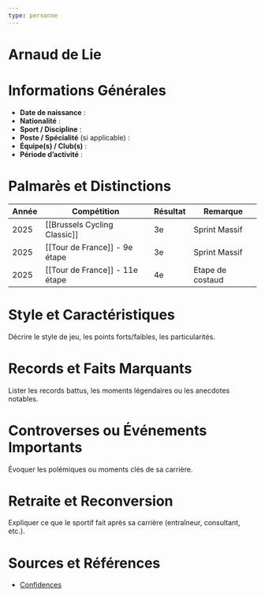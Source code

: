 ```yaml
---
type: personne
---
```


# Arnaud de Lie

# Informations Générales
- **Date de naissance** :  
- **Nationalité** :  
- **Sport / Discipline** :  
- **Poste / Spécialité** (si applicable) :  
- **Équipe(s) / Club(s)** :  
- **Période d’activité** :  

# Palmarès et Distinctions
| Année | Compétition                    | Résultat | Remarque         |
| ----- | ------------------------------ | -------- | ---------------- |
| 2025  | [[Brussels Cycling Classic]]   | 3e       | Sprint Massif    |
| 2025  | [[Tour de France]] - 9e étape  | 3e       | Sprint Massif    |
| 2025  | [[Tour de France]] - 11e étape | 4e       | Etape de costaud |

# Style et Caractéristiques
Décrire le style de jeu, les points forts/faibles, les particularités.

# Records et Faits Marquants
Lister les records battus, les moments légendaires ou les anecdotes notables.

# Controverses ou Événements Importants
Évoquer les polémiques ou moments clés de sa carrière.

# Retraite et Reconversion
Expliquer ce que le sportif fait après sa carrière (entraîneur, consultant, etc.).

# Sources et Références
- [Confidences](https://www.lesoir.be/688092/article/2025-07-16/javais-perdu-le-gout-de-la-vie-les-confidences-poignantes-darnaud-de-lie-apres)
